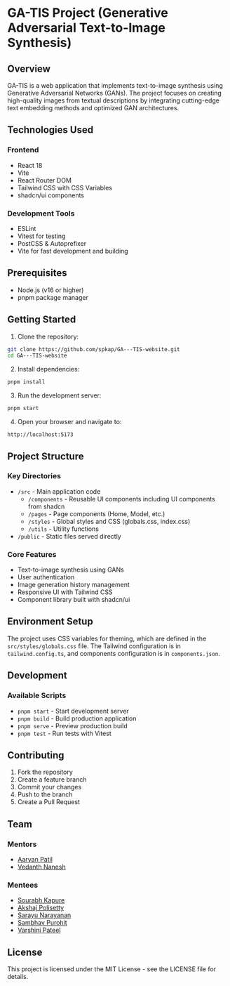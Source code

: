 # GA-TIS Project (Generative Adversarial Text-to-Image Synthesis)

## Overview

GA-TIS is a web application that implements text-to-image synthesis using Generative Adversarial Networks (GANs). The project focuses on creating high-quality images from textual descriptions by integrating cutting-edge text embedding methods and optimized GAN architectures.

## Technologies Used

### Frontend

- React 18
- Vite
- React Router DOM
- Tailwind CSS with CSS Variables
- shadcn/ui components

### Development Tools

- ESLint
- Vitest for testing
- PostCSS & Autoprefixer
- Vite for fast development and building

## Prerequisites

- Node.js (v16 or higher)
- pnpm package manager

## Getting Started

1. Clone the repository:

```bash
git clone https://github.com/spkap/GA---TIS-website.git
cd GA---TIS-website
```

2. Install dependencies:

```bash
pnpm install
```

3. Run the development server:

```bash
pnpm start
```

4. Open your browser and navigate to:

```
http://localhost:5173
```

## Project Structure

### Key Directories

- `/src` - Main application code
  - `/components` - Reusable UI components including UI components from shadcn
  - `/pages` - Page components (Home, Model, etc.)
  - `/styles` - Global styles and CSS (globals.css, index.css)
  - `/utils` - Utility functions
- `/public` - Static files served directly

### Core Features

- Text-to-image synthesis using GANs
- User authentication
- Image generation history management
- Responsive UI with Tailwind CSS
- Component library built with shadcn/ui

## Environment Setup

The project uses CSS variables for theming, which are defined in the `src/styles/globals.css` file. The Tailwind configuration is in `tailwind.config.ts`, and components configuration is in `components.json`.

## Development

### Available Scripts

- `pnpm start` - Start development server
- `pnpm build` - Build production application
- `pnpm serve` - Preview production build
- `pnpm test` - Run tests with Vitest

## Contributing

1. Fork the repository
2. Create a feature branch
3. Commit your changes
4. Push to the branch
5. Create a Pull Request

## Team

### Mentors

- [Aaryan Patil](https://www.linkedin.com/in/aaryan-patil-ds01/)
- [Vedanth Nanesh](https://www.linkedin.com/in/vedanth-nanesha-0591a42b4)

### Mentees

- [Sourabh Kapure](https://www.linkedin.com/in/sourabh-kapure)
- [Akshaj Polisetty](https://www.linkedin.com/in/akshaj-pvy-030266290)
- [Sarayu Narayanan](https://www.linkedin.com/in/sarayu-narayanan-13ab41324)
- [Sambhav Purohit](https://www.linkedin.com/in/sambhav-purohit)
- [Varshini Pateel](https://www.linkedin.com/in/varshini-reddy-pateel-311460290)

## License

This project is licensed under the MIT License - see the LICENSE file for details.
